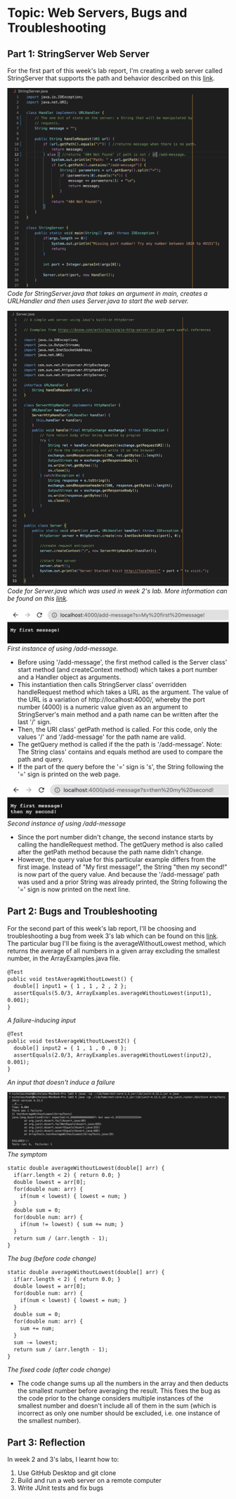 # Topic: Web Servers, Bugs and Troubleshooting

## Part 1: StringServer Web Server
For the first part of this week's lab report, I'm creating a web server called StringServer that supports the path and behavior described on this [link](https://ucsd-cse15l-w23.github.io/week/week3/#part-1).

![image](https://github.com/cheahfulnic/lab3/blob/main/wk3-ss/week3-13.png?raw=true)
*Code for StringServer.java that takes an argument in main, creates a URLHandler and then uses Server.java to start the web server.*

![image](https://github.com/cheahfulnic/lab3/blob/main/wk3-ss/week3-14.png?raw=true)
*Code for Server.java which was used in week 2's lab. More information can be found on this [link](https://ucsd-cse15l-w23.github.io/week/week2/#the-urlhandler-interface).*

![image](https://github.com/cheahfulnic/lab3/blob/main/wk3-ss/week3-15.png?raw=true)
*First instance of using /add-message.*
* Before using '/add-message', the first method called is the Server class' start method (and createContext method) which takes a port number and a Handler object as arguments.
* This instantiation then calls StringServer class' overridden handleRequest method which takes a URL as the argument. The value of the URL is a variation of http://localhost:4000/, whereby the port number (4000) is a numeric value given as an argument to StringServer's main method and a path name can be written after the last '/' sign.
* Then, the URI class' getPath method is called. For this code, only the values '/' and '/add-message' for the path name are valid.
* The getQuery method is called if the the path is '/add-message'. Note: The String class' contains and equals method are used to compare the path and query.
* If the part of the query before the '=' sign is 's', the String following the '=' sign is printed on the web page. 


![image](https://github.com/cheahfulnic/lab3/blob/main/wk3-ss/week3-16.png?raw=true)
*Second instance of using /add-message*
* Since the port number didn't change, the second instance starts by calling the handleRequest method. The getQuery method is also called after the getPath method because the path name didn't change.
* However, the query value for this particular example differs from the first image. Instead of "My first message!", the String "then my second!" is now part of the query value. And because the '/add-message' path was used and a prior String was already printed, the String following the '=' sign is now printed on the next line.

## Part 2: Bugs and Troubleshooting
For the second part of this week's lab report, I'll be choosing and troubleshooting a bug from week 3's lab which can be found on this [link](https://ucsd-cse15l-w23.github.io/week/week3/#symptoms-and-failure-inducing-inputs). The particular bug I'll be fixing is the averageWithoutLowest method, which returns the average of all numbers in a given array excluding the smallest number, in the ArrayExamples.java file.
```
@Test
public void testAverageWithoutLowest() {
  double[] input1 = { 1 , 1 , 2 , 2 };
  assertEquals(5.0/3, ArrayExamples.averageWithoutLowest(input1), 0.001);
}
```
*A failure-inducing input*

```
@Test
public void testAverageWithoutLowest2() {
  double[] input2 = { 1 , 1 , 0 , 0 };
  assertEquals(2.0/3, ArrayExamples.averageWithoutLowest(input2), 0.001);
}
```
*An input that doesn't induce a failure*

![image](https://github.com/cheahfulnic/lab3/blob/main/wk3-ss/week3-11.png?raw=true)
*The symptom*

```
static double averageWithoutLowest(double[] arr) {
  if(arr.length < 2) { return 0.0; }
  double lowest = arr[0];
  for(double num: arr) {
    if(num < lowest) { lowest = num; }
  }
  double sum = 0;
  for(double num: arr) {
    if(num != lowest) { sum += num; }
  }
  return sum / (arr.length - 1);
}
```
*The bug (before code change)*

```
static double averageWithoutLowest(double[] arr) {
  if(arr.length < 2) { return 0.0; }
  double lowest = arr[0];
  for(double num: arr) {
    if(num < lowest) { lowest = num; }
  }
  double sum = 0;
  for(double num: arr) {
    sum += num;
  }
  sum -= lowest;
  return sum / (arr.length - 1);
}
```
*The fixed code (after code change)*
* The code change sums up all the numbers in the array and then deducts the smallest number before averaging the result. This fixes the bug as the code prior to the change considers multiple instances of the smallest number and doesn't include all of them in the sum (which is incorrect as only one number should be excluded, i.e. one instance of the smallest number).

## Part 3: Reflection
In week 2 and 3's labs, I learnt how to: 
1. Use GitHub Desktop and git clone
2. Build and run a web server on a remote computer
3. Write JUnit tests and fix bugs
